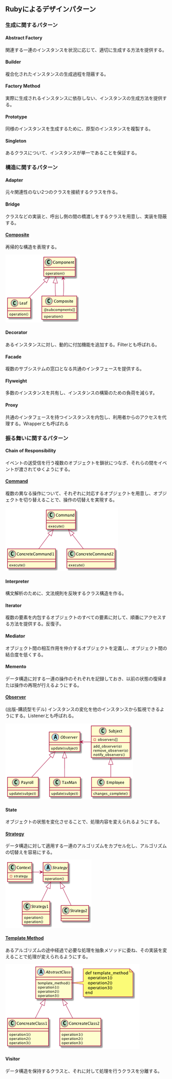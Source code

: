 Rubyによるデザインパターン
---

### 生成に関するパターン
#### Abstract Factory	
関連する一連のインスタンスを状況に応じて、適切に生成する方法を提供する。

#### Builder	
複合化されたインスタンスの生成過程を隠蔽する。

#### Factory Method	
実際に生成されるインスタンスに依存しない、インスタンスの生成方法を提供する。

#### Prototype	
同様のインスタンスを生成するために、原型のインスタンスを複製する。

#### Singleton 
あるクラスについて、インスタンスが単一であることを保証する。

### 構造に関するパターン
#### Adapter	
元々関連性のない2つのクラスを接続するクラスを作る。

#### Bridge	
クラスなどの実装と、呼出し側の間の橋渡しをするクラスを用意し、実装を隠蔽する。

#### [Composite](./composite.md)	
再帰的な構造を表現する。

![](./images/composite.png)

#### Decorator	
あるインスタンスに対し、動的に付加機能を追加する。Filterとも呼ばれる。

#### Facade	
複数のサブシステムの窓口となる共通のインタフェースを提供する。

#### Flyweight	
多数のインスタンスを共有し、インスタンスの構築のための負荷を減らす。

#### Proxy	
共通のインタフェースを持つインスタンスを内包し、利用者からのアクセスを代理する。Wrapperとも呼ばれる

### 振る舞いに関するパターン
#### Chain of Responsibility	
イベントの送受信を行う複数のオブジェクトを鎖状につなぎ、それらの間をイベントが渡されてゆくようにする。

#### [Command](./command.md)	
複数の異なる操作について、それぞれに対応するオブジェクトを用意し、オブジェクトを切り替えることで、操作の切替えを実現する。

![](./images/command.png)

#### Interpreter	
構文解析のために、文法規則を反映するクラス構造を作る。

#### Iterator	
複数の要素を内包するオブジェクトのすべての要素に対して、順番にアクセスする方法を提供する。反復子。

#### Mediator	
オブジェクト間の相互作用を仲介するオブジェクトを定義し、オブジェクト間の結合度を低くする。

#### Memento	
データ構造に対する一連の操作のそれぞれを記録しておき、以前の状態の復帰または操作の再現が行えるようにする。

#### [Observer](./observer.md) 
(出版-購読型モデル)	インスタンスの変化を他のインスタンスから監視できるようにする。Listenerとも呼ばれる。

![](./images/observer.png)

#### State	
オブジェクトの状態を変化させることで、処理内容を変えられるようにする。

#### [Strategy](./strategy_.md)	
データ構造に対して適用する一連のアルゴリズムをカプセル化し、アルゴリズムの切替えを容易にする。

![](./images/strategy.png)

#### [Template Method](./template_method.md)	
あるアルゴリズムの途中経過で必要な処理を抽象メソッドに委ね、その実装を変えることで処理が変えられるようにする。

![](./images/template_method.png)

#### Visitor
データ構造を保持するクラスと、それに対して処理を行うクラスを分離する。
